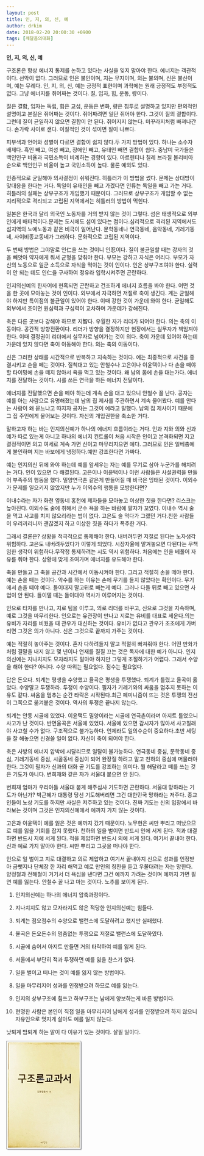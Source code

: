 ```yaml
---
layout: post
title: 인, 지, 의, 신, 예
author: drkim
date: 2018-02-20 20:00:30 +0900
tags: [깨달음의대화]
---
```

**인, 지, 의, 신, 예**

  


구조론은 항상 에너지 통제를 논하고 있다는 사실을 잊지 말아야 한다. 에너지는 객관적이다. 선악이 없다. 그러므로 인은 불인이며, 지는 무지이며, 의는 불의며, 신은 불신이며, 예는 무례다. 인, 지, 의, 신, 예는 긍정적 표현이며 과학에는 원래 긍정적도 부정적도 없다. 그냥 에너지를 쥐어짜는 것이다. 질, 입자, 힘, 운동, 량이다.

  


질은 결합, 입자는 독립, 힘은 교섭, 운동은 변화, 량은 침투로 설명하고 있지만 편의적인 설명이고 본질은 쥐어짜는 것이다. 쥐어짜려면 일단 쥐어야 한다. 그것이 질의 결합이다. 그런데 질이 균일하지 않으면 결합이 안 된다. 쥐어지지 않는다. 미꾸라지처럼 빠져나간다. 손가락 사이로 샌다. 이질적인 것이 섞이면 질이 나쁘다.

  


피부색과 언어와 성별이 다르면 결합이 쉽지 않다.두 가지 방법이 있다. 하나는 소수자 배제다. 흑인 빼고, 여성 빼고, 장애인 빼고, 유태인 빼면 결합이 쉽다. 중남미 국가들은 백인인구 비율과 국민소득이 비례하는 경향이 있다. 아르헨티나 칠레 브라질 볼리비아 순으로 백인인구 비율이 높고 국민소득이 높다. 물론 예외도 있다.

  


인종적으로 균일해야 의사결정이 쉬워진다. 히틀러가 이 방법을 썼다. 문제는 상대방이 맞대응을 한다는 거다. 독일이 유태인을 빼고 가겠다면 인류는 독일을 빼고 가는 거다. 히틀러의 실패는 상부구조가 개입했기 때문이다. 그러므로 상부구조가 개입할 수 없는 지리적으로 격리되고 고립된 지역에서는 히틀러의 방법이 먹힌다. 

  


일본은 한국과 달리 외국인 노동자를 거의 받지 않는 것이 그렇다. 섬은 태생적으로 외부인에게 배타적이다.문제는 도시에도 섬이 있다는 점이다.심리적으로 격리된 지역에서도 섬지역의 노예노동과 같은 비극이 일어난다. 문학동네나 연극동네, 음악동네, 기레기동네, 사이비종교동네가 그러하다. 문화적으로 고립된 지역이다.

  


두 번째 방법은 그야말로 인仁을 쓰는 것이니 인忍이다. 질이 불균일할 때는 강자의 것을 빼앗아 약자에게 줘서 균형을 맞춰야 한다. 부모는 강하고 자식은 어리다. 부모가 자신의 노동으로 일군 소득으로 자식을 먹이는 것이 인이다. 인은 상부구조여야 한다. 실력이 안 되는 데도 인仁을 구사하여 정유라 입학시켜주면 곤란하다.

  


인지의신예의 한자어에 현혹되면 곤란하고 건조하게 에너지 흐름을 봐야 한다. 어떤 것을 한 곳에 모아놓는 것이 인이다. 외부에서 자극하면 저절로 축이 생긴다. 계는 균일해야 하지만 특이점의 불균일이 있어야 한다. 이때 강한 것이 가운데 와야 한다. 균일해도 외부에서 조이면 원심력과 구심력이 교차하며 가운데가 강해진다.

  


축은 다른 곳보다 강해야 하므로 지智다. 우월한 자가 리더가 되어야 한다. 의는 축의 이동이다. 공간적 방향전환이다. 리더가 방향을 결정하지만 현장에서는 실무자가 책임져야 한다. 이때 결정권이 리더에서 실무자로 넘어가는 것이 의다. 축이 가운데 있어야 하는데 가운데 있지 않다면 축이 이동해야 한다. 의는 축의 이동이다.

  


신은 그러한 상태를 시간적으로 반복하고 지속하는 것이다. 예는 최종적으로 사건을 종결시키고 손을 떼는 것이다. 질척대고 있는 안철수나 고은이나 이윤택이나 다 손을 떼야 할 타이밍에 손을 떼지 않아서 욕을 먹고 있는 것이다. 왜 남의 몸에 손을 대는가다. 에너지를 전달하는 것이다. 시를 쓰든 연극을 하든 에너지 전달이다.

  


에너지를 전달했으면 손을 떼야 하는데 계속 손을 대고 있으니 안철수 꼴 난다. 공자는 예를 아는 사람으로 유명해졌는데 남의 집 제사를 주관하면서 계속 물어봤다. 예를 안다는 사람이 왜 묻느냐고 따지자 공자는 그것이 예라고 말했다. 남의 집 제사이기 때문에 그 집 주인에게 물어보는 것이다. 자신의 개입권한을 축소한 거다.

  


말하고자 하는 바는 인지의신예가 하나의 에너지 흐름이라는 거다. 인과 지와 의와 신과 예가 따로 있는게 아니고 하나의 에너지 컨트롤이 처음 시작은 인이고 본격화되면 지고 결정적이면 의고 여세로 계속 가면 신이고 마무리지으면 예다. 그러므로 인은 일베충에게 불인하며 지는 바보에게 냉정하다.예만 강조한다면 가짜다.

  


예는 인지의신 뒤에 와야 하는데 예를 앞세우는 자는 예를 무기로 삼아 누군가를 해치려는 거다. 인이 있으면 다 해결된다. 고은이나 이윤택이나 이런 사람들은 사설권력을 만들어 부족주의 행동을 했다. 밀양연극촌 같은게 만들어질 때 비극은 잉태된 것이다. 이외수가 문제를 일으키지 않았지만 누가 이외수의 행동을 모방한다면? 

  


이내수라는 자가 화천 옆동네 홍천에 제자들을 모아놓고 이상한 짓을 한다면? 리스크는 높아진다. 이외수도 술에 취해서 군수 욕을 하는 바람에 팔자가 꼬였다. 이내수 역시 술을 먹고 사고를 치지 않으리라는 법이 없다. 고은도 술 먹다가 그랬던 거다.친한 사람들이 우리끼리니까 괜찮겠지 하고 이상한 짓을 하다가 폭주한 거다.

  


그래서 결론은? 상황을 적극적으로 통제해야 한다. 내버려두면 저절로 된다는 노자생각 위험하다. 고은도 내버려두었다가 이렇게 되었다. 시장자율에 맡겨놓으면 다된다는 무책임한 생각이 위험하다.무작정 통제하려는 시도 역시 위험하다. 처음에는 인을 베풀어 자유를 줘야 한다. 상황에 맞게 조여가며 에너지를 유도해야 한다.

  


축을 만들고 그 축을 공간과 시간에서 이동시켜야 한다. 그리고 적절히 손을 떼야 한다. 예는 손을 떼는 것이다. 악수를 하는 이유는 손에 무기를 들지 않았다는 확인이다. 무기에서 손을 떼야 예다. 들이대지 말고뒤로 빼는게 예다. 그러나 다들 뒤로 빼고 있으면 사업이 안 된다. 들이댈 때는 들이대야 역사가 이루어지는 것이다.



인으로 타자를 만나고, 지로 팀을 이루고, 의로 리더를 바꾸고, 신으로 그것을 지속하며, 예로 그것을 마무리한다. 인으로는 유관장이 만나고 지로는 유비를 대표로 세운다.의는 유비가 자리를 비웠을 때 관우가 대신하는 것이다. 유비가 없다고 관우가 조조에게 가버리면 그것은 의가 아니다. 신은 그것으로 끝까지 가주는 것이다.

  


예는 적절히 놓아주는 것이다. 혼자 다하려들지 말고 적절히 빠져줘야 한다. 어떤 만화가처럼 결말을 내지 않고 몇 년이나 연재를 질질 끄는 것은 독자에 대한 예가 아니다. 인지의신예는 지나치지도 모자라지도 말아야 하지만 그렇게 조절하기가 어렵다. 그래서 수양을 해야 한다? 아니다. 수양 따위는 필요없다. 점수는 필요없다.

  


답은 돈오다. 퇴계는 평생을 수양했고 율곡은 평생을 투쟁했다. 퇴계가 틀렸고 율곡이 옳았다. 수양말고 투쟁하라. 투쟁이 수양이다. 필자가 기레기와의 싸움을 멈추지 못하는 이유도 같다. 싸움을 멈추는 순간 타락은 시작된다.최근 페미니즘이 뜨는 것은 투쟁의 전선이 그쪽으로 옮겨붙은 것이다. 역사의 투쟁은 끝나지 않는다.

  


퇴계는 안동 시골에 있었다. 이윤택도 밀양이라는 시골에 연극촌이라며 아지트 틀었으니 사고가 난 것이다. 반면율곡은 서울에 있었다. 서울에 있으면 감시자가 많아서 사고칠래야 사고칠 수가 없다. 구조적으로 불가능하다. 언제라도 일의수순이 중요하다.초반 세팅을 잘 해놓으면 신경쓸 일이 없다. 자신이 축이 되어야 한다.

  


축은 사방의 에너지 압박에 시달리므로 일탈이 불가능하다. 연극동네 중심, 문학동네 중심, 기레기동네 중심, 시골동네 중심이 되어 완장질 하려고 말고 천하의 중심에 머물러야 한다. 그것이 필자가 신과의 대화 곧 기도를 강조하는 의미다. 뭘 해달라고 떼를 쓰는 것은 기도가 아니다. 변희재와 같은 자가 서울대 붙으면 안 된다.

  


변희재 엄마가 우리아들 서울대 붙게 해주십사 기도하면 곤란하다. 서울대 망하라는 기도가 아닌가? 박근혜가 대통령 당선 기도해버리면 그건 대한민국 망하라는 저주다. 종교인들이 노상 기도를 하지만 사실은 저주하고 있는 것이다. 진짜 기도는 신의 입장에서 바라보는 것이며 그것은 인지의신예에서 예까지 가지 않는 것이다.

  


고은과 이윤택이 예를 잃은 것은 예까지 갔기 때문이다. 노무현은 씨만 뿌리고 떠났으므로 예를 잃을 기회를 잡지 못했다. 천하의 일을 벌이면 반드시 인에 서게 된다. 적과 대결하면 반드시 지에 서게 된다. 적을 제압하면 반드시 의에 서게 된다. 여기서 끝내야 한다. 신과 예로 가지 말아야 한다. 씨만 뿌리고 그곳을 떠나야 한다.

  


인으로 일 벌이고 지로 대결하고 의로 제압하고 여기서 끝내야지 신으로 성과를 인정받아 금뺏지나 단체장 한 자리 해먹고 예로 만인의 칭찬을 듣고 우쭐대려는 자는 망한다. 양정철과 전해철이 거기서 더 욕심을 낸다면 그건 예까지 가려는 것이며 예까지 가면 필연 예를 잃는다. 안철수 꼴 나고 마는 것이다. 노추를 보이게 된다.

  


1) 인지의신예는 하나의 에너지 압축과정이다.

2) 지나치지도 않고 모자라지도 않은 적당한 인지의신예는 힘들다.

3) 퇴계는 점오점수의 수양으로 밸런스에 도달하려고 했지만 실패했다.

4) 율곡은 돈오돈수의 멈춤없는 투쟁으로 저절로 밸런스에 도달하였다.

5) 시골에 숨어서 아지트 만들면 거의 타락하여 예를 잃게 된다.

6) 서울에서 부단히 적과 투쟁하면 예를 잃을 찬스가 없다.

7) 일을 벌이고 떠나는 것이 예를 잃지 않는 방법이다.

8) 일을 마무리지어 성과를 인정받으려 하므로 예를 잃는다.

9) 인지의 상부구조에 힘쓰고 하부구조는 남에게 양보하는게 바른 방법이다.

10) 현명한 사람은 본인이 직접 일을 마무리지어 남에게 성과를 인정받으려 하지 않으니 자유인으로 멋지게 살아도 예를 잃지 않는다.



낮퇴계 밤퇴계 하는 말이 다 이유가 있는 것이다. 살필 일이다.

  


![0.jpg](files/attach/images/198/162/923/0.jpg)